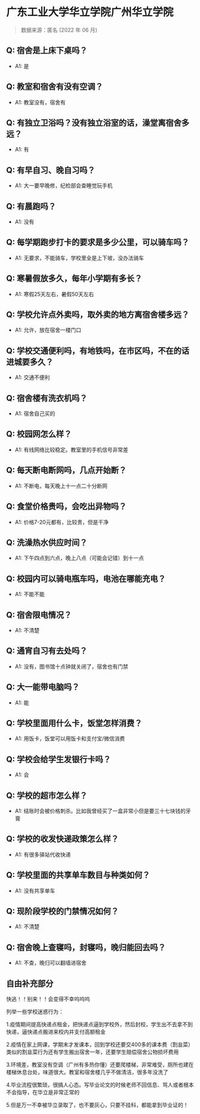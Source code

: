 # 广东工业大学华立学院广州华立学院

> 数据来源：匿名 (2022 年 06 月)

## Q: 宿舍是上床下桌吗？

- A1: 是

## Q: 教室和宿舍有没有空调？

- A1: 教室没有，宿舍有

## Q: 有独立卫浴吗？没有独立浴室的话，澡堂离宿舍多远？

- A1: 有

## Q: 有早自习、晚自习吗？

- A1: 大一要早晚修，纪检部会查睡觉玩手机

## Q: 有晨跑吗？

- A1: 没有

## Q: 每学期跑步打卡的要求是多少公里，可以骑车吗？

- A1: 无要求，不能骑车，学校里全是上下坡，没办法骑车

## Q: 寒暑假放多久，每年小学期有多长？

- A1: 寒假25天左右，暑假50天左右

## Q: 学校允许点外卖吗，取外卖的地方离宿舍楼多远？

- A1: 允许，放在宿舍一楼门口

## Q: 学校交通便利吗，有地铁吗，在市区吗，不在的话进城要多久？

- A1: 交通不便利

## Q: 宿舍楼有洗衣机吗？

- A1: 宿舍自己买的

## Q: 校园网怎么样？

- A1: 有线网络比较稳定。教室里的手机信号非常差

## Q: 每天断电断网吗，几点开始断？

- A1: 不断电，每天晚上十一点二十分断网

## Q: 食堂价格贵吗，会吃出异物吗？

- A1: 价格7-20元都有，比较贵，但是干净

## Q: 洗澡热水供应时间？

- A1: 下午四点到六点，晚上八点（可能会记错）到十一点

## Q: 校园内可以骑电瓶车吗，电池在哪能充电？

- A1: 不能不能

## Q: 宿舍限电情况？

- A1: 不清楚

## Q: 通宵自习有去处吗？

- A1: 没有，图书馆十点钟就关闭了，宿舍也有门禁

## Q: 大一能带电脑吗？

- A1: 能

## Q: 学校里面用什么卡，饭堂怎样消费？

- A1: 用饭卡，饭堂可以用饭卡和支付宝/微信消费

## Q: 学校会给学生发银行卡吗？

- A1: 会

## Q: 学校的超市怎么样？

- A1: 结账时会被价格刺杀。比如我曾经买了一盒非常小但是要三十七块钱的牙膏

## Q: 学校的收发快递政策怎么样？

- A1: 有很多驿站代收快递

## Q: 学校里面的共享单车数目与种类如何？

- A1: 没有共享单车

## Q: 现阶段学校的门禁情况如何？

- A1: 不清楚

## Q: 宿舍晚上查寝吗，封寝吗，晚归能回去吗？

- A1: 不查，晚归可以翻墙进宿舍

## 自由补充部分

快逃！！别来！！会变得不幸呜呜呜



列举一些学校迷惑行为：

1.疫情期间提高快递点租金，把快递点逼到学校外，然后封校，学生出不去拿不到快递，逼快递点搬进来校内并支付高额租金

2.疫情在家上网课，学期末才发课本，回到学校还要交400多的课本费（割韭菜）类似的割韭菜行为还有学生搬出宿舍一年，还要学生赔偿宿舍公物损坏费用

3.环境差，教室没有空调（广州有多热你懂）还要爬楼梯，非常难受，厕所也建在楼梯休息台处，味道很大。教室和宿舍楼几乎不做清洁，很多年没洗了

4.毕业流程很繁琐，很搞人心态。写毕业论文的时候老师不回信息、骂人或者根本不会指导，在华立是非常正常的

5.但是万一不幸被华立录取了，也不要灰心，只要不挂科，都能拿到毕业证的！